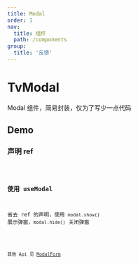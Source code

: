 ```yaml
---
title: Modal
order: 1
nav:
  title: 组件
  path: /components
group:
  title: '反馈'
---
```


# TvModal

Modal 组件，简易封装，仅为了写少一点代码

## Demo

### 声明 ref

<code src="./demo/demo-ref.jsx"/>

### 使用 useModal

省去 ref 的声明，使用 `modal.show()` 展示弹窗，`modal.hide()` 关闭弹窗

<code src="./demo/demo-usemodal.jsx"/>

其他 Api 见 [ModalForm](https://procomponents.ant.design/components/modal-form)
